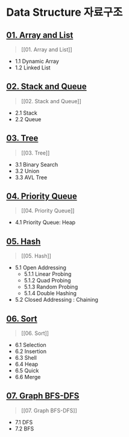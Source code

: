 # Data Structure 자료구조

## [01. Array and List](https://github.com/DOforTU/note-cs/blob/dohyeon/data%20structure/01.%20Array%20and%20List.md)

> [[01. Array and List]]

- 1.1 Dynamic Array
- 1.2 Linked List

## [02. Stack and Queue](https://github.com/DOforTU/note-cs/blob/dohyeon/data%20structure/02.%20Stack%20and%20Queue.md)

> [[02. Stack and Queue]]

- 2.1 Stack
- 2.2 Queue

## [03. Tree](https://github.com/DOforTU/note-cs/blob/dohyeon/data%20structure/03.%20Tree.md)

> [[03. Tree]]

- 3.1 Binary Search
- 3.2 Union
- 3.3 AVL Tree

## [04. Priority Queue](https://github.com/DOforTU/note-cs/blob/dohyeon/data%20structure/04.%20Priority%20Queue.md)

> [[04. Priority Queue]]

- 4.1 Priority Queue: Heap

## [05. Hash](https://github.com/DOforTU/note-cs/blob/dohyeon/data%20structure/05.%20Hash.md)

> [[05. Hash]]

- 5.1 Open Addressing
	- 5.1.1 Linear Probing
	- 5.1.2 Quad Probing
	- 5.1.3 Random Probing
	- 5.1.4 Double Hashing
- 5.2 Closed Addressing : Chaining

## [06. Sort](https://github.com/DOforTU/note-cs/blob/dohyeon/data%20structure/06.%20Sort.md)

> [[06. Sort]]

- 6.1 Selection
- 6.2 Insertion
- 6.3 Shell
- 6.4 Heap
- 6.5 Quick
- 6.6 Merge

## [07. Graph BFS-DFS](https://github.com/DOforTU/note-cs/blob/dohyeon/data%20structure/07.%20Graph%20BFS-DFS.md)

> [[07. Graph BFS-DFS]]

- 7.1 DFS
- 7.2 BFS
